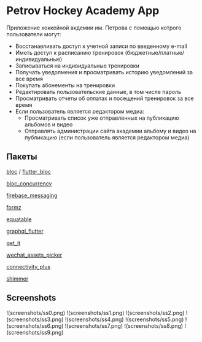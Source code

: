 
# Petrov Hockey Academy App

Приложение хоккейной акдемии им. Петрова с помощью котрого пользователи могут:
- Восстанавливать доступ к учетной записи по введенному e-mail
- Иметь доступ к расписанию тренировок (бюджетные/платные/индивидуальные)
- Записываться на индивидуальные тренировки
- Получать уведолмения и просматривать историю уведомлений за все время
- Покупать абонементы на тренировки
- Редактировать пользовательские данные, в том числе пароль 
- Просматривать отчеты об оплатах и посещений тренировок за все время
- Если пользователь является редактором медиа:
    - Просматривать список уже отправленных на публикацию альбомов и видео
    - Отправлять администрации сайта академии альбому и видео на публикацию (если пользователь является редактором медиа)



## Пакеты

[bloc](https://pub.dev/packages/bloc) /  [flutter_bloc](https://pub.dev/packages/flutter_bloc)

[bloc_concurrency](https://pub.dev/packages/bloc_concurrency)

[firebase_messaging](https://pub.dev/packages/firebase_messaging)

[formz](https://pub.dev/packages/formz)

[equatable](https://pub.dev/packages/equatable)

[graphql_flutter](https://pub.dev/packages/graphql_flutter)

[get_it](https://pub.dev/packages/get_it)

[wechat_assets_picker](https://pub.dev/packages/wechat_assets_picker)


[connectivity_plus](https://pub.dev/packages/connectivity_plus)

[shimmer](https://pub.dev/packages/shimmer/example)







## Screenshots

!(screenshots/ss0.png)
!(screenshots/ss1.png)
!(screenshots/ss2.png)
!(screenshots/ss3.png)
!(screenshots/ss4.png)
!(screenshots/ss5.png)
!(screenshots/ss6.png)
!(screenshots/ss7.png)
!(screenshots/ss8.png)
!(screenshots/ss9.png)
